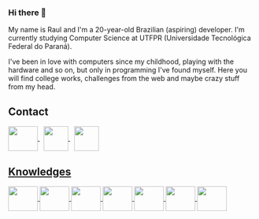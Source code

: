 ### Hi there 👋

My name is Raul and I'm a 20-year-old Brazilian (aspiring) developer. I'm currently studying Computer Science at UTFPR (Universidade Tecnológica Federal do Paraná).

I've been in love with computers since my childhood, playing with the hardware and so on, but only in programming I've found myself. Here you will find college works, challenges from the web and maybe crazy stuff from my head.

## Contact
<a href="https://www.linkedin.com/in/raul-souza-silva-0634b3231/">
  
  <img src="https://cdn.jsdelivr.net/gh/devicons/devicon/icons/linkedin/linkedin-original.svg" align="center" height="50" width="60">
  
</a>
&nbsp;
<a href="https://discordapp.com/users/246318073815105547">
  
  <img src="https://img.icons8.com/color/344/discord--v2.png" align="center" height="50" width="50">
  
</a>
&nbsp;
<a href="https://wa.me/5516996246365/">
  
  <img src="https://upload.wikimedia.org/wikipedia/commons/thumb/6/6b/WhatsApp.svg/64px-WhatsApp.svg.png" align="center" height="50" width="50">

## Knowledges

<div>
  <img src="https://cdn.jsdelivr.net/gh/devicons/devicon/icons/csharp/csharp-original.svg" align="center" height="50" width="60">

  <img src="https://cdn.jsdelivr.net/gh/devicons/devicon/icons/flutter/flutter-original.svg" align="center" height="50" width="60">

  <img src="https://cdn.jsdelivr.net/gh/devicons/devicon/icons/java/java-original-wordmark.svg" align="center" height="50" width="60">
  
  <img src="https://cdn.jsdelivr.net/gh/devicons/devicon/icons/python/python-original-wordmark.svg" align="center" height="50" width="60">
  
  <img src="https://cdn.jsdelivr.net/gh/devicons/devicon/icons/html5/html5-plain-wordmark.svg" align="center" height="50" width="60">
  
  <img src="https://cdn.jsdelivr.net/gh/devicons/devicon/icons/css3/css3-plain-wordmark.svg" align="center" height="50" width="60">
  
  <img src="https://cdn.jsdelivr.net/gh/devicons/devicon/icons/javascript/javascript-original.svg" align="center" height="50" width="60">
</div>
